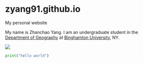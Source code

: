 # zyang91.github.io

My personal website


My name is Zhanchao Yang. I am an undergraduate student in the [Department of Geography](https://www.binghamton.edu/geography/) at [Binghamton University](https://www.binghamton.edu/), NY.



![](https://media.tenor.com/dY7TcEnLsjYAAAAd/geography-geography-now.gif)



```python
print("hello world")
```
